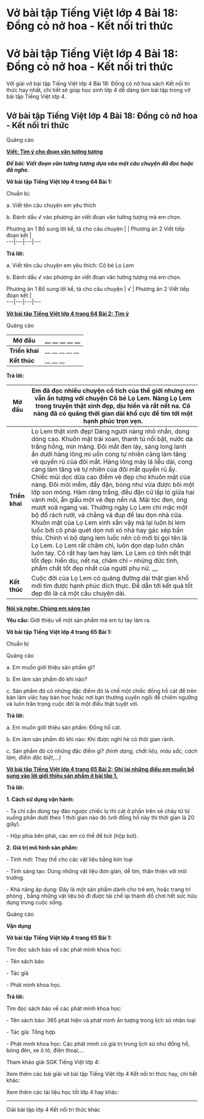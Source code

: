# Vở bài tập Tiếng Việt lớp 4 Bài 18: Đồng cỏ nở hoa - Kết nối tri thức

# Vở bài tập Tiếng Việt lớp 4 Bài 18: Đồng cỏ nở hoa - Kết nối tri thức

Với giải vở bài tập Tiếng Việt lớp 4 Bài 18: Đồng cỏ nở hoa sách Kết nối tri thức hay nhất, chi tiết sẽ giúp học sinh lớp 4 dễ dàng làm bài tập trong vở bài tập Tiếng Việt lớp 4.

## Vở bài tập Tiếng Việt lớp 4 Bài 18: Đồng cỏ nở hoa - Kết nối tri thức

Quảng cáo

[**Viết: Tìm ý cho đoạn văn tưởng tượng**](https://vietjack.com/vbt-tieng-viet-4-kn/viet-tim-y-cho-doan-van-tuong-tuong.jsp)

_**Đề bài: Viết đoạn văn tưởng tượng dựa vào một câu chuyện đã đọc hoặc đã nghe.**_

**Vở bài tập Tiếng Việt lớp 4 trang 64 Bài 1:**

Chuẩn bị:

a. Viết tên câu chuyện em yêu thích 

b. Đánh dấu √ vào phương án viết đoạn văn tưởng tượng mà em chọn.

Phương án 1 Bổ sung lời kể, tả cho câu chuyện |  |  Phương án 2 Viết tiếp đoạn kết |   
---|---|---|---  
  
**Trả lời:**

a. Viết tên câu chuyện em yêu thích: Cô bé Lọ Lem

b. Đánh dấu √ vào phương án viết đoạn văn tưởng tượng mà em chọn.

Phương án 1 Bổ sung lời kể, tả cho câu chuyện |  √ |  Phương án 2 Viết tiếp đoạn kết |   
---|---|---|---  
  
[**Vở bài tập Tiếng Việt lớp 4 trang 64 Bài 2:** **Tìm ý**](https://vietjack.com/vbt-tieng-viet-4-kn/viet-doan-van-tuong-tuong-dua-vao-mot-cau-chuyen-da-doc-vm.jsp)

Quảng cáo

**Mở đầu** |  __ __ __ __ __  
---|---  
**Triển khai** |  __ __ __ __ __  
**Kết thúc** |  __ __ __  
  
**Trả lời:**

**Mở đầu** |  Em đã đọc nhiều chuyện cổ tích của thế giới nhưng em vẫn ấn tượng với chuyện Cô bé Lọ Lem. Nàng Lọ Lem trong truyện thật xinh đẹp, dịu hiền và rất nết na. Cô nàng đã có quãng thời gian dài khổ cực để tìm tới một hạnh phúc trọn vẹn.  
---|---  
**Triển khai** |  Lọ Lem thật xinh đẹp! Dáng người nàng nhỏ nhắn, dong dỏng cao. Khuôn mặt trái xoan, thanh tú nổi bật, nước da trắng hồng, mịn màng. Đôi mắt đen láy, sáng long lanh ẩn dưới hàng lông mi uốn cong tự nhiên càng làm tăng vẻ quyến rũ của đôi mắt. Hàng lông mày lá liễu dài, cong càng làm tăng vẻ tự nhiên của đôi mắt quyến rũ ấy. Chiếc mũi dọc dừa cao điểm vẻ đẹp cho khuôn mặt của nàng. Đôi môi mềm, đầy đặn, bóng như vừa được bôi một lớp son mỏng. Hàm răng trắng, đều đặn cứ lấp ló giữa hai vành môi, ẩn giấu một vẻ đẹp nền nã. Mái tóc đen, óng mượt xoã ngang vai. Thường ngày Lọ Lem chỉ mặc một bộ đổ rách rưới, vá chằng vá đụp để lau dọn nhà cửa. Khuôn mặt của Lọ Lem xinh xắn vậy mà lại luôn bị lem luốc bởi cô phải quét dọn nơi xó nhà hay gác xép bẩn thỉu. Chính vì bộ dạng lem luốc nên cô mới bị gọi tên là Lọ Lem. Lọ Lem rất chăm chỉ, luôn dọn dẹp luôn chân luôn tay. Cô rất hay lam hay làm. Lọ Lem có tính nết thật tốt đẹp: hiền dịu, nết na, chăm chỉ – những đức tính, phẩm chất tốt đẹp nhất của người phụ nữ. __  
**Kết thúc** |  Cuộc đời của Lọ Lem có quãng đường dài thật gian khổ mới tìm được hạnh phúc đích thực. Để dẫn tới kết quả tốt đẹp đó là cả một câu chuyện dài.  
  
[**Nói và nghe: Chúng em sáng tạo**](https://vietjack.com/vbt-tieng-viet-4-kn/noi-va-nghe-chung-em-sang-tao.jsp)

**Yêu cầu:** Giới thiệu về một sản phẩm mà em tự tay làm ra.

**Vở bài tập Tiếng Việt lớp 4 trang 65 Bài 1:**

Chuẩn bị

Quảng cáo

a. Em muốn giới thiệu sản phẩm gì?

b. Em làm sản phẩm đó khi nào?

c. Sản phẩm đó có những đặc điểm đó là chế một chiếc đồng hồ cát để trên bàn làm việc hay bàn học hoặc nơi bạn thường xuyên ngồi để chiêm ngưỡng và luôn trân trọng cuộc đời là một điều thật tuyệt vời.

**Trả lời:**

a. Em muốn giới thiệu sản phẩm: Đồng hồ cát.

b. Em làm sản phẩm đó khi nào: Khi được nghỉ hè có thời gian rảnh.

c. Sản phẩm đó có những đặc điểm gì? _(hình dạng, chất liệu, màu sắc, cách làm, điểm đặc biệt,…)_

[**Vở bài tập Tiếng Việt lớp 4 trang 65 Bài 2:** **Ghi lại những điều em muốn bổ sung vào lời giới thiệu sản phẩm ở bài tập 1.**](https://vietjack.com/vbt-tieng-viet-4-kn/ghi-lai-nhung-dieu-em-muon-bo-sung-vm.jsp)

**Trả lời:**

**1\. Cách sử dụng vận hành:**

\- Ta chỉ cần dùng tay đảo ngược chiếc lọ thì cát ở phần trên sẽ chảy từ từ xuống phần dưới theo 1 thời gian nào đó (với đồng hồ này thì thời gian là 20 giây).

\- Hộp phía bên phải, các em có thể để bút (hộp bút).

**2\. Giá trị mô hình sản phẩm:**

\- Tính mới: Thay thế cho các vật liệu bằng kim loại

\- Tính sáng tạo: Dùng những vật liệu đơn giản, dễ tìm, thân thiện với môi trường.

\- Khả năng áp dụng: Đây là một sản phẩm dành cho trẻ em, hoặc trang trí phòng , bằng những vật liệu bỏ đi được tái chế lại thành đồ chơi hết sức hữu dụng trong cuộc sống.

Quảng cáo

**Vận dụng**

**Vở bài tập Tiếng Việt lớp 4 trang 65 Bài 1:**

Tìm đọc sách báo về các phát minh khoa học:

\- Tên sách báo 

\- Tác giả

\- Phát minh khoa học.

**Trả lời:**

Tìm đọc sách báo về các phát minh khoa học:

\- Tên sách báo: 365 phát hiện và phát minh ấn tượng trong lịch sử nhân loại

\- Tác giả: Tổng hợp.

\- Phát minh khoa học: Các phát minh có giá trị trong lịch sử như đồng hồ, bóng đèn, xe ô tô, điện thoại,…

Tham khảo giải SGK Tiếng Việt lớp 4:

Xem thêm các bài giải vở bài tập Tiếng Việt lớp 4 Kết nối tri thức hay, chi tiết khác:

Xem thêm các tài liệu học tốt lớp 4 hay khác:

* * *

Giải bài tập lớp 4 Kết nối tri thức khác
